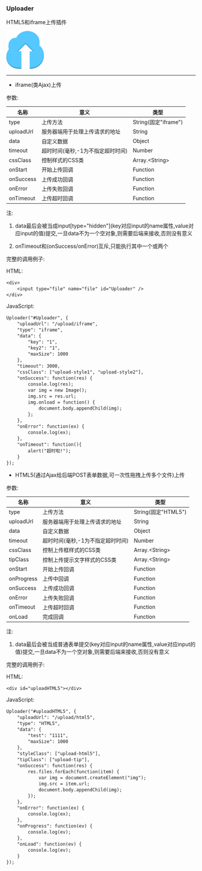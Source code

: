 ### Uploader

HTML5和iframe上传插件

<img src="Upload.png" width="100px" height="100px" />

---  

- iframe(类Ajax)上传

参数:

名称 | 意义 | 类型
---|---|---
type | 上传方法 | String(固定"iframe")
uploadUrl | 服务器端用于处理上传请求的地址 | String
data | 自定义数据 | Object
timeout | 超时时间(毫秒,-1为不指定超时时间) | Number
cssClass | 控制样式的CSS类 | Array.&lt;String&gt;
onStart | 开始上传回调 | Function
onSuccess | 上传成功回调 | Function
onError | 上传失败回调 | Function
onTimeout | 上传超时回调 | Function

注:

1. data最后会被当成input\[type="hidden"\](key对应input的name属性,value对应input的值)提交,一旦data不为一个空对象,则需要后端来接收,否则没有意义

2. onTimeout和(onSuccess/onError)互斥,只能执行其中一个或两个

完整的调用例子:

HTML: 
    
    <div>
        <input type="file" name="file" id="Uploader" />
    </div>

JavaScript:

	Uploader("#Uploader", {
		"uploadUrl": "/upload/iframe",
		"type": "iframe",
		"data": {
			"key": "1",
			"key2": "1",
			"maxSize": 1000
		},
		"timeout": 3000,
		"cssClass": ["upload-style1", "upload-style2"],
		"onSuccess": function(res) {
			console.log(res);
			var img = new Image();
			img.src = res.url;
			img.onload = function() {
				document.body.appendChild(img);
			};
		},
		"onError": function(ex) {
			console.log(ex);
		},
		"onTimeout": function(){
			alert("超时啦!");
		}
	});

- HTML5(通过Ajax给后端POST表单数据,可一次性拖拽上传多个文件)上传

参数:

名称 | 意义 | 类型
---|---|---
type | 上传方法 | String(固定"HTML5")
uploadUrl | 服务器端用于处理上传请求的地址 | String
data | 自定义数据 | Object
timeout | 超时时间(毫秒,-1为不指定超时时间) | Number
cssClass | 控制上传框样式的CSS类 | Array.&lt;String&gt;
tipClass | 控制上传提示文字样式的CSS类 | Array.&lt;String&gt;
onStart | 开始上传回调 | Function
onProgress | 上传中回调 | Function
onSuccess | 上传成功回调 | Function
onError | 上传失败回调 | Function
onTimeout | 上传超时回调 | Function
onLoad | 完成回调 | Function

注:

1. data最后会被当成普通表单提交(key对应input的name属性,value对应input的值)提交,一旦data不为一个空对象,则需要后端来接收,否则没有意义


完整的调用例子:

HTML: 
    
    <div id="uploadHTML5"></div>

JavaScript:

	Uploader("#uploadHTML5", {
		"uploadUrl": "/upload/html5",
		"type": "HTML5",
		"data": {
			"test": "1111",
			"maxSize": 1000
		},
		"styleClass": ["upload-html5"],
		"tipClass": ["upload-tip"],
		"onSuccess": function(res) {
			res.files.forEach(function(item) {
				var img = document.createElement("img");
				img.src = item.url;
				document.body.appendChild(img);
			});
		},
		"onError": function(ex) {
			console.log(ex);
		},
		"onProgress": function(ev) {
			console.log(ev);
		},
		"onLoad": function(ev) {
			console.log(ev);	
		}
	});
